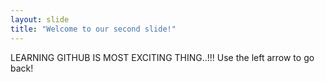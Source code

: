 ```yaml
---
layout: slide
title: "Welcome to our second slide!"
---
```

LEARNING GITHUB IS MOST EXCITING THING..!!!
Use the left arrow to go back!
